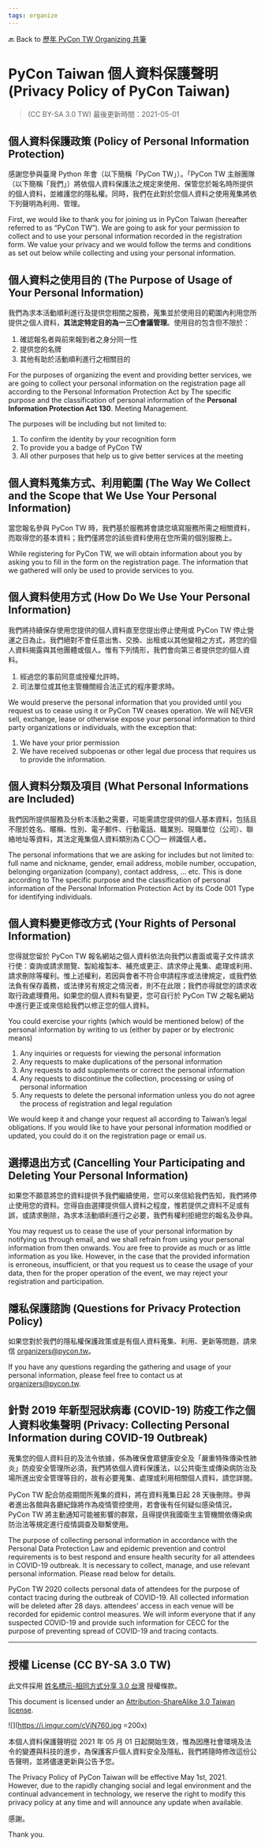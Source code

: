 ```yaml
---
tags: organize
---
```


🔙 Back to [歷年 PyCon TW Organizing 共筆](/ryPr7SFyP/%2FHM5mHCFKQCu7-W5ea8ITcw%3Fview)

# PyCon Taiwan 個人資料保護聲明 (Privacy Policy of PyCon Taiwan)

> (CC BY-SA 3.0 TW)
> 最後更新時間：2021-05-01

## 個人資料保護政策 (Policy of Personal Information Protection)

感謝您參與臺灣 Python 年會（以下簡稱「PyCon TW」）。「PyCon TW 主辦團隊（以下簡稱「我們」）將依個人資料保護法之規定來使用、保管您於報名時所提供的個人資料，並維護您的隱私權。同時，我們在此對於您個人資料之使用蒐集將依下列聲明為利用、管理。

First, we would like to thank you for joining us in PyCon Taiwan (hereafter referred to as “PyCon TW”). We are going to ask for your permission to collect and to use your personal information recorded in the registration form. We value your privacy and we would follow the terms and conditions as set out below while collecting and using your personal information.

## 個人資料之使用目的 (The Purpose of Usage of Your Personal Information)

我們為求本活動順利進行及提供您相關之服務，蒐集並於使用目的範圍內利用您所提供之個人資料，**其法定特定目的為一三〇會議管理**。使用目的包含但不限於：

1. 確認報名者與前來報到者之身分同一性
2. 提供您的名牌
3. 其他有助於活動順利進行之相關目的

For the purposes of organizing the event and providing better services, we are going to collect your personal information on the registration page all according to the Personal Information Protection Act by The specific purpose and the classification of personal information of the **Personal Information Protection Act 130**. Meeting Management.

The purposes will be including but not limited to:

1. To confirm the identity by your recognition form
2. To provide you a badge of PyCon TW
3. All other purposes that help us to give better services at the meeting

## 個人資料蒐集方式、利用範圍 (The Way We Collect and the Scope that We Use Your Personal Information)

當您報名參與 PyCon TW 時，我們基於服務將會請您填寫服務所需之相關資料，而取得您的基本資料；我們僅將您的該些資料使用在您所需的個別服務上。

While registering for PyCon TW, we will obtain information about you by asking you to fill in the form on the registration page. The information that we gathered will only be used to provide services to you.

## 個人資料使用方式 (How Do We Use Your Personal Information)

我們將持續保存使用您提供的個人資料直至您提出停止使用或 PyCon TW 停止營運之日為止。我們絕對不會任意出售、交換、出租或以其他變相之方式，將您的個人資料揭露與其他團體或個人。惟有下列情形，我們會向第三者提供您的個人資料。

1. 經過您的事前同意或授權允許時。
2. 司法單位或其他主管機關經合法正式的程序要求時。

We would preserve the personal information that you provided until you request us to cease using it or PyCon TW ceases operation. We will NEVER sell, exchange, lease or otherwise expose your personal information to third party organizations or individuals, with the exception that:

1. We have your prior permission
2. We have received subpoenas or other legal due process that requires us to provide the information.

## 個人資料分類及項目 (What Personal Informations are Included)

我們因所提供服務及分析本活動之需要，可能需請您提供的個人基本資料，包括且不限於姓名、暱稱、性別、電子郵件、行動電話、職業別、現職單位（公司）、聯絡地址等資料，其法定蒐集個人資料類別為Ｃ〇〇一 辨識個人者。

The personal informations that we are asking for includes but not limited to:
full name and nickname, gender, email address, mobile number, occupation, belonging organization (company), contact address, ... etc. This is done according to The specific purpose and the classification of personal information of the Personal Information Protection Act by its Code 001 Type for identifying individuals.

## 個人資料變更修改方式 (Your Rights of Personal Information)

您得就您留於 PyCon TW 報名網站之個人資料依法向我們以書面或電子文件請求行使：查詢或請求閱覽、製給複製本、補充或更正、請求停止蒐集、處理或利用、請求刪除等權利。惟上述權利，若因與會者不符合申請程序或法律規定，或我們依法負有保存義務，或法律另有規定之情況者，則不在此限；我們亦得就您的請求收取行政處理費用。如果您的個人資料有變更，您可自行於 PyCon TW 之報名網站中進行更正或來信給我們以修正您的個人資料。

You could exercise your rights (which would be mentioned below) of the personal information by  writing to us (either by paper or by electronic means)

1. Any inquiries or requests for viewing the personal information
2. Any requests to make duplications of the personal information
3. Any requests to add supplements or correct the personal information
4. Any requests to discontinue the collection, processing or using of personal information
5. Any requests to delete the personal information unless you do not agree the process of registration and legal regulation

We would keep it and change your request all according to Taiwan’s legal obligations.
If you would like to have your personal information modified or updated, you could do it on the registration page or email us.

## 選擇退出方式 (Cancelling Your Participating and Deleting Your Personal Information)

如果您不願意將您的資料提供予我們繼續使用，您可以來信給我們告知，我們將停止使用您的資料。您得自由選擇提供個人資料之程度，惟若提供之資料不足或有誤，或請求刪除，為求本活動順利進行之必要，我們有權利拒絕您的報名及參與。

You may request us to cease the use of your personal information by notifying us through email, and we shall refrain from using your personal information from then onwards. You are free to provide as much or as little information as you like. However, in the case that the provided information is erroneous, insufficient, or that you request us to cease the usage of your data, then for the proper operation of the event, we may reject your registration and participation.

## 隱私保護諮詢 (Questions for Privacy Protection Policy)

如果您對於我們的隱私權保護政策或是有個人資料蒐集、利用、更新等問題，請來信 organizers@pycon.tw。

If you have any questions regarding the gathering and usage of your personal information, please feel free to contact us at organizers@pycon.tw.

## 針對 2019 年新型冠狀病毒 (COVID-19) 防疫工作之個人資料收集聲明 (Privacy: Collecting Personal Information during COVID-19 Outbreak)

蒐集您的個人資料目的及法令依據，係為確保會眾健康安全及「嚴重特殊傳染性肺炎」防疫安全管理所必須，我們將依個人資料保護法，以公共衛生或傳染病防治及場所進出安全管理等目的，故有必要蒐集、處理或利用相關個人資料，請您詳閱。

PyCon TW 配合防疫期間所蒐集的資料，將在資料蒐集日起 28 天後刪除。參與者進出各館與各廳紀錄將作為疫情管控使用，若會後有任何疑似感染情況，PyCon TW 將主動通知可能被影響的群眾，且得提供我國衛生主管機關依傳染病防治法等規定進行疫情調查及聯繫使用。

The purpose of collecting personal information in accordance with the Personal Data Protection Law and epidemic prevention and control requirements is to best respond and ensure health security for all attendees in COVID-19 outbreak. It is necessary to collect, manage, and use relevant personal information. Please read below for details.

PyCon TW 2020 collects personal data of attendees for the purpose of contact tracing during the outbreak of COVID-19. All collected information will be deleted after 28 days. attendees’ access in each venue will be recorded for epidemic control measures. We will inform everyone that if any suspected COVID-19 and provide such information for CECC for the purpose of preventing spread of COVID-19 and tracing contacts.

---

## 授權 License (CC BY-SA 3.0 TW)

此文件採用 [姓名標示-相同方式分享 3.0 台灣](https://creativecommons.org/licenses/by-sa/3.0/tw/deed.zh_TW) 授權條款。

This document is licensed under an [Attribution-ShareAlike 3.0 Taiwan license](https://creativecommons.org/licenses/by-sa/3.0/tw/deed.zh_TW).

![](https://i.imgur.com/cVjN760.jpg =200x) 

本個人資料保護聲明從 2021 年 05 月 01 日起開始生效，惟為因應社會環境及法令的變遷與科技的進步，為保護客戶個人資料安全及隱私，我們將隨時修改這份公告聲明，並將儘速更新與公告予您。

The Privacy Policy of PyCon Taiwan will be effective May 1st, 2021. However, due to the rapidly changing social and legal environment and the continual advancement in technology, we reserve the right to modify this privacy policy at any time and will announce any update when available.

感謝。

Thank you.
